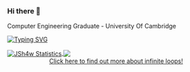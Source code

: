 ### Hi there 👋


Computer Engineering Graduate - University Of Cambridge 

[![Typing SVG](https://readme-typing-svg.herokuapp.com?color=5B7B65&lines=Hardware+Engineer)](https://git.io/typing-svg)


<a href="https://github.com/anuraghazra/github-readme-stats">
  <img align="center" src="https://github-readme-stats.vercel.app/api?username=JSh4w&show_icons=true&include_all_commits=true&theme=synthwave&hide_border=true" alt="JSh4w Statistics" />
</a> 
<a href="https://github.com/anuraghazra/github-readme-stats">
  <img align="center" src="https://github-readme-stats.vercel.app/api/top-langs/?username=JSh4w&layout=compact&theme=synthwave&hide_border=true" />
</a> 


<div align="center"><a href="https://github.com/twibiral">Click here to find out more about infinite loops!</a></div>


<!--
**JSh4w/JSh4w** is a ✨ _special_ ✨ repository because its `README.md` (this file) appears on your GitHub profile.

Here are some ideas to get you started:

- 🔭 I’m currently working on ...
- 🌱 I’m currently learning ...
- 👯 I’m looking to collaborate on ...
- 🤔 I’m looking for help with ...
- 💬 Ask me about ...
- 📫 How to reach me: ...
- 😄 Pronouns: ...
- ⚡ Fun fact: ...
-->
